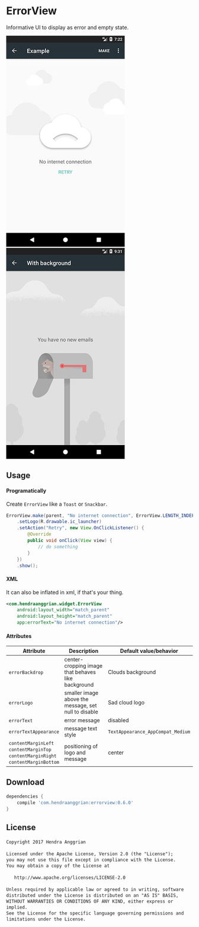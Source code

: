 ErrorView
=========
Informative UI to display as error and empty state.

![demo1][demo1] ![demo2][demo2]

Usage
-----
#### Programatically
Create `ErrorView` like a `Toast` or `Snackbar`.
```java
ErrorView.make(parent, "No internet connection", ErrorView.LENGTH_INDEFINITE)
    .setLogo(R.drawable.ic_launcher)
    .setAction("Retry", new View.OnClickListener() {
        @Override
        public void onClick(View view) {
            // do something
        }
    })
    .show();
```

#### XML
It can also be inflated in xml, if that's your thing.
```xml
<com.hendraanggrian.widget.ErrorView
    android:layout_width="match_parent"
    android:layout_height="match_parent"
    app:errorText="No internet connection"/>
```

#### Attributes
| Attribute                                                                                  | Description                                          | Default value/behavior            |
|--------------------------------------------------------------------------------------------|------------------------------------------------------|-----------------------------------|
| `errorBackdrop`                                                                            | center-cropping image that behaves like background   | Clouds background                 |
| `errorLogo`                                                                                | smaller image above the message, set null to disable | Sad cloud logo                    |
| `errorText`                                                                                | error message                                        | disabled                          |
| `errorTextAppearance`                                                                      | message text style                                   | `TextAppearance_AppCompat_Medium` |
| `contentMarginLeft`<br>`contentMarginTop`<br>`contentMarginRight`<br>`contentMarginBottom` | positioning of logo and message                      | center                            |

Download
--------
```gradle
dependencies {
    compile 'com.hendraanggrian:errorview:0.6.0'
}
```

License
-------
    Copyright 2017 Hendra Anggrian

    Licensed under the Apache License, Version 2.0 (the "License");
    you may not use this file except in compliance with the License.
    You may obtain a copy of the License at

       http://www.apache.org/licenses/LICENSE-2.0

    Unless required by applicable law or agreed to in writing, software
    distributed under the License is distributed on an "AS IS" BASIS,
    WITHOUT WARRANTIES OR CONDITIONS OF ANY KIND, either express or implied.
    See the License for the specific language governing permissions and
    limitations under the License.
    
[demo1]: /art/ss1.jpg
[demo2]: /art/ss2.jpg